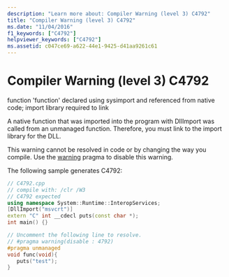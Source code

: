 ```yaml
---
description: "Learn more about: Compiler Warning (level 3) C4792"
title: "Compiler Warning (level 3) C4792"
ms.date: "11/04/2016"
f1_keywords: ["C4792"]
helpviewer_keywords: ["C4792"]
ms.assetid: c047ce69-a622-44e1-9425-d41aa9261c61
---
```

# Compiler Warning (level 3) C4792

function 'function' declared using sysimport and referenced from native code; import library required to link

A native function that was imported into the program with DllImport was called from an unmanaged function. Therefore, you must link to the import library for the DLL.

This warning cannot be resolved in code or by changing the way you compile. Use the [warning](../../preprocessor/warning.md) pragma to disable this warning.

The following sample generates C4792:

```cpp
// C4792.cpp
// compile with: /clr /W3
// C4792 expected
using namespace System::Runtime::InteropServices;
[DllImport("msvcrt")]
extern "C" int __cdecl puts(const char *);
int main() {}

// Uncomment the following line to resolve.
// #pragma warning(disable : 4792)
#pragma unmanaged
void func(void){
   puts("test");
}
```
